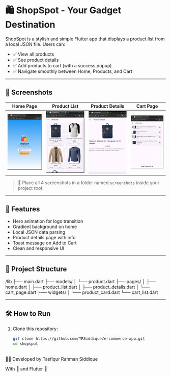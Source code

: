 # 🛍️ ShopSpot - Your Gadget Destination

ShopSpot is a stylish and simple Flutter app that displays a product list from a local JSON file. Users can:

- ✅ View all products
- ✅ See product details
- ✅ Add products to cart (with a success popup)
- ✅ Navigate smoothly between Home, Products, and Cart

---

## 📱 Screenshots

| Home Page | Product List | Product Details | Cart Page |
|-----------|--------------|------------------|-----------|
| ![Home](assets/s1.png) | ![Products](assets/s2.png) | ![Details](assets/s3.png) | ![Cart](assets/s4.png) |

> 📁 Place all 4 screenshots in a folder named `screenshots` inside your project root.

---

## 🚀 Features

- Hero animation for logo transition  
- Gradient background on home  
- Local JSON data parsing  
- Product details page with info  
- Toast message on Add to Cart  
- Clean and responsive UI  

---

## 📂 Project Structure
/lib
 ├── main.dart
 ├── models/
 │     └── product.dart
 ├── pages/
 │     ├── home.dart
 │     ├── product_list.dart
 │     ├── product_details.dart
 │     └── cart_page.dart
 ├── widgets/
 │     └── product_card.dart
 └── cart_list.dart


---

## 🛠 How to Run

1. Clone this repository:
   ```bash
   git clone https://github.com/TRSiddique/e-commerce-app.git
   cd shopspot



👨‍💻 Developed by
Tasfiqur Rahman Siddique

With 💙 and Flutter 🚀

